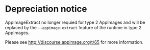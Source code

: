 # Depreciation notice

AppImageExtract no longer requied for type 2 AppImages and will be replaced by the `--appimage-extract` feature of the runtime in type 2 AppImages.

Please see http://discourse.appimage.org/t/65 for more information.
